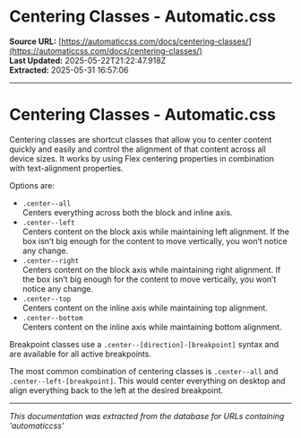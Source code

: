 # Centering Classes - Automatic.css

**Source URL:** [https://automaticcss.com/docs/centering-classes/](https://automaticcss.com/docs/centering-classes/)  
**Last Updated:** 2025-05-22T21:22:47.918Z  
**Extracted:** 2025-05-31 16:57:06

---

# Centering Classes - Automatic.css

Centering classes are shortcut classes that allow you to center content quickly and easily and control the alignment of that content across all device sizes. It works by using Flex centering properties in combination with text-alignment properties.

Options are:

*   `.center--all`  
    Centers everything across both the block and inline axis.
*   `.center--left`  
    Centers content on the block axis while maintaining left alignment. If the box isn’t big enough for the content to move vertically, you won’t notice any change.
*   `.center--right`  
    Centers content on the block axis while maintaining right alignment. If the box isn’t big enough for the content to move vertically, you won’t notice any change.
*   `.center--top`  
    Centers content on the inline axis while maintaining top alignment.
*   `.center--bottom`  
    Centers content on the inline axis while maintaining bottom alignment.

Breakpoint classes use a `.center--[direction]-[breakpoint]` syntax and are available for all active breakpoints.

The most common combination of centering classes is `.center--all` and `.center--left-[breakpoint]`. This would center everything on desktop and align everything back to the left at the desired breakpoint.

---

*This documentation was extracted from the database for URLs containing 'automaticcss'*

